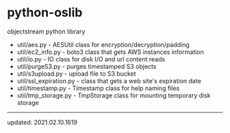 # python-oslib
objectstream python library

* util/aes.py - AESUtil class for encryption/decryption/padding
* util/ec2_info.py - boto3 class that gets AWS instances information
* util/io.py - IO class for disk I/O and url content reads
* util/purgeS3.py - purges timestamped S3 objects
* util/s3upload.py - upload file to S3 bucket
* util/ssl_expiration.py - class that gets a web site's expiration date
* util/timestamp.py - Timestamp class for help naming files
* util/tmp_storage.py - TmpStorage class for mounting temporary disk storage

----
updated: 2021.02.10.1619
